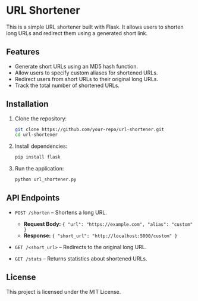 # URL Shortener

This is a simple URL shortener built with Flask. It allows users to shorten long URLs and redirect them using a generated short link.

## Features
- Generate short URLs using an MD5 hash function.
- Allow users to specify custom aliases for shortened URLs.
- Redirect users from short URLs to their original long URLs.
- Track the total number of shortened URLs.

## Installation

1. Clone the repository:
   ```sh
   git clone https://github.com/your-repo/url-shortener.git
   cd url-shortener
   ```

2. Install dependencies:
   ```sh
   pip install flask
   ```

3. Run the application:
   ```sh
   python url_shortener.py
   ```

## API Endpoints

- `POST /shorten` – Shortens a long URL. 
  - **Request Body:** `{ "url": "https://example.com", "alias": "custom" }`
  - **Response:** `{ "short_url": "http://localhost:5000/custom" }`

- `GET /<short_url>` – Redirects to the original long URL.

- `GET /stats` – Returns statistics about shortened URLs.

## License
This project is licensed under the MIT License.

